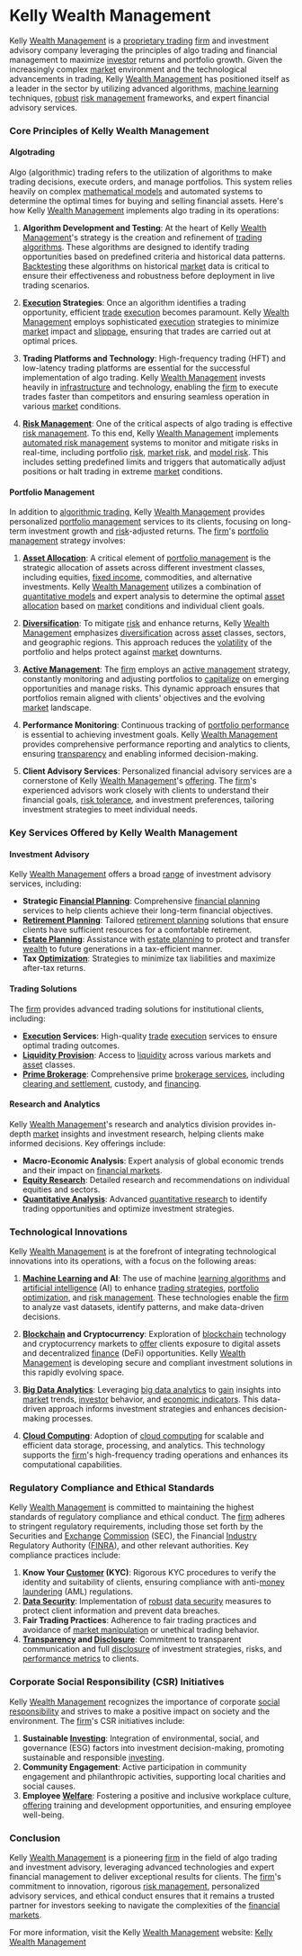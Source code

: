 # Kelly Wealth Management

Kelly [Wealth Management](../w/wealth_management.md) is a [proprietary trading](../p/proprietary_trading.md) [firm](../f/firm.md) and investment advisory company leveraging the principles of algo trading and financial management to maximize [investor](../i/investor.md) returns and portfolio growth. Given the increasingly complex [market](../m/market.md) environment and the technological advancements in trading, Kelly [Wealth Management](../w/wealth_management.md) has positioned itself as a leader in the sector by utilizing advanced algorithms, [machine learning](../m/machine_learning.md) techniques, [robust](../r/robust.md) [risk management](../r/risk_management.md) frameworks, and expert financial advisory services.

### **Core Principles of Kelly Wealth Management**

#### **Algotrading**

Algo (algorithmic) trading refers to the utilization of algorithms to make trading decisions, execute orders, and manage portfolios. This system relies heavily on complex [mathematical models](../m/mathematical_models_in_trading.md) and automated systems to determine the optimal times for buying and selling financial assets. Here's how Kelly [Wealth Management](../w/wealth_management.md) implements algo trading in its operations:

1. **Algorithm Development and Testing**: At the heart of Kelly [Wealth Management](../w/wealth_management.md)'s strategy is the creation and refinement of [trading algorithms](../t/trading_algorithms.md). These algorithms are designed to identify trading opportunities based on predefined criteria and historical data patterns. [Backtesting](../b/backtesting.md) these algorithms on historical [market](../m/market.md) data is critical to ensure their effectiveness and robustness before deployment in live trading scenarios.

2. **[Execution](../e/execution.md) Strategies**: Once an algorithm identifies a trading opportunity, efficient [trade](../t/trade.md) [execution](../e/execution.md) becomes paramount. Kelly [Wealth Management](../w/wealth_management.md) employs sophisticated [execution](../e/execution.md) strategies to minimize [market](../m/market.md) impact and [slippage](../s/slippage.md), ensuring that trades are carried out at optimal prices.

3. **Trading Platforms and Technology**: High-frequency trading (HFT) and low-latency trading platforms are essential for the successful implementation of algo trading. Kelly [Wealth Management](../w/wealth_management.md) invests heavily in [infrastructure](../i/infrastructure.md) and technology, enabling the [firm](../f/firm.md) to execute trades faster than competitors and ensuring seamless operation in various [market](../m/market.md) conditions.

4. **[Risk Management](../r/risk_management.md)**: One of the critical aspects of algo trading is effective [risk management](../r/risk_management.md). To this end, Kelly [Wealth Management](../w/wealth_management.md) implements [automated risk management](../a/automated_risk_management.md) systems to monitor and mitigate risks in real-time, including portfolio [risk](../r/risk.md), [market risk](../m/market_risk.md), and [model risk](../m/model_risk.md). This includes setting predefined limits and triggers that automatically adjust positions or halt trading in extreme [market](../m/market.md) conditions.

#### **Portfolio Management**

In addition to [algorithmic trading](../a/algorithmic_trading.md), Kelly [Wealth Management](../w/wealth_management.md) provides personalized [portfolio management](../p/portfolio_management.md) services to its clients, focusing on long-term investment growth and [risk](../r/risk.md)-adjusted returns. The [firm](../f/firm.md)'s [portfolio management](../p/portfolio_management.md) strategy involves:

1. **[Asset Allocation](../a/asset_allocation.md)**: A critical element of [portfolio management](../p/portfolio_management.md) is the strategic allocation of assets across different investment classes, including equities, [fixed income](../f/fixed_income.md), commodities, and alternative investments. Kelly [Wealth Management](../w/wealth_management.md) utilizes a combination of [quantitative models](../q/quantitative_models.md) and expert analysis to determine the optimal [asset allocation](../a/asset_allocation.md) based on [market](../m/market.md) conditions and individual client goals.

2. **[Diversification](../d/diversification.md)**: To mitigate [risk](../r/risk.md) and enhance returns, Kelly [Wealth Management](../w/wealth_management.md) emphasizes [diversification](../d/diversification.md) across [asset](../a/asset.md) classes, sectors, and geographic regions. This approach reduces the [volatility](../v/volatility.md) of the portfolio and helps protect against [market](../m/market.md) downturns.

3. **[Active Management](../a/active_management.md)**: The [firm](../f/firm.md) employs an [active management](../a/active_management.md) strategy, constantly monitoring and adjusting portfolios to [capitalize](../c/capitalize.md) on emerging opportunities and manage risks. This dynamic approach ensures that portfolios remain aligned with clients' objectives and the evolving [market](../m/market.md) landscape.

4. **Performance Monitoring**: Continuous tracking of [portfolio performance](../p/portfolio_performance.md) is essential to achieving investment goals. Kelly [Wealth Management](../w/wealth_management.md) provides comprehensive performance reporting and analytics to clients, ensuring [transparency](../t/transparency.md) and enabling informed decision-making.

5. **Client Advisory Services**: Personalized financial advisory services are a cornerstone of Kelly [Wealth Management](../w/wealth_management.md)'s [offering](../o/offering.md). The [firm](../f/firm.md)'s experienced advisors work closely with clients to understand their financial goals, [risk tolerance](../r/risk_tolerance.md), and investment preferences, tailoring investment strategies to meet individual needs.

### **Key Services Offered by Kelly Wealth Management**

#### **Investment Advisory**

Kelly [Wealth Management](../w/wealth_management.md) offers a broad [range](../r/range.md) of investment advisory services, including:

- **Strategic [Financial Planning](../f/financial_planning.md)**: Comprehensive [financial planning](../f/financial_planning.md) services to help clients achieve their long-term financial objectives.
- **[Retirement Planning](../r/retirement_planning.md)**: Tailored [retirement planning](../r/retirement_planning.md) solutions that ensure clients have sufficient resources for a comfortable retirement.
- **[Estate Planning](../e/estate_planning.md)**: Assistance with [estate planning](../e/estate_planning.md) to protect and transfer [wealth](../w/wealth.md) to future generations in a tax-efficient manner.
- **Tax [Optimization](../o/optimization.md)**: Strategies to minimize tax liabilities and maximize after-tax returns.

#### **Trading Solutions**

The [firm](../f/firm.md) provides advanced trading solutions for institutional clients, including:

- **[Execution](../e/execution.md) Services**: High-quality [trade](../t/trade.md) [execution](../e/execution.md) services to ensure optimal trading outcomes.
- **[Liquidity Provision](../l/liquidity_provision.md)**: Access to [liquidity](../l/liquidity.md) across various markets and [asset](../a/asset.md) classes.
- **[Prime Brokerage](../p/prime_brokerage.md)**: Comprehensive prime [brokerage services](../b/brokerage_services.md), including [clearing and settlement](../c/clearing_and_settlement.md), custody, and [financing](../f/financing.md).

#### **Research and Analytics**

Kelly [Wealth Management](../w/wealth_management.md)'s research and analytics division provides in-depth [market](../m/market.md) insights and investment research, helping clients make informed decisions. Key offerings include:

- **Macro-Economic Analysis**: Expert analysis of global economic trends and their impact on [financial markets](../f/financial_market.md).
- **[Equity Research](../e/equity_research.md)**: Detailed research and recommendations on individual equities and sectors.
- **[Quantitative Analysis](../q/quantitative_analysis.md)**: Advanced [quantitative research](../q/quantitative_research.md) to identify trading opportunities and optimize investment strategies.

### **Technological Innovations**

Kelly [Wealth Management](../w/wealth_management.md) is at the forefront of integrating technological innovations into its operations, with a focus on the following areas:

1. **[Machine Learning](../m/machine_learning.md) and AI**: The use of machine [learning algorithms](../l/learning_algorithms_in_trading.md) and [artificial intelligence](../a/artificial_intelligence_in_trading.md) (AI) to enhance [trading strategies](../t/trading_strategies.md), [portfolio optimization](../p/portfolio_optimization.md), and [risk management](../r/risk_management.md). These technologies enable the [firm](../f/firm.md) to analyze vast datasets, identify patterns, and make data-driven decisions.

2. **[Blockchain](../b/blockchain_in_trading.md) and Cryptocurrency**: Exploration of [blockchain](../b/blockchain_in_trading.md) technology and cryptocurrency markets to [offer](../o/offer.md) clients exposure to digital assets and decentralized [finance](../f/finance.md) (DeFi) opportunities. Kelly [Wealth Management](../w/wealth_management.md) is developing secure and compliant investment solutions in this rapidly evolving space.

3. **[Big Data Analytics](../b/big_data_analytics_in_trading.md)**: Leveraging [big data analytics](../b/big_data_analytics_in_trading.md) to [gain](../g/gain.md) insights into [market](../m/market.md) trends, [investor](../i/investor.md) behavior, and [economic indicators](../e/economic_indicators.md). This data-driven approach informs investment strategies and enhances decision-making processes.

4. **[Cloud Computing](../c/cloud_computing_in_trading.md)**: Adoption of [cloud computing](../c/cloud_computing_in_trading.md) for scalable and efficient data storage, processing, and analytics. This technology supports the [firm](../f/firm.md)'s high-frequency trading operations and enhances its computational capabilities.

### **Regulatory Compliance and Ethical Standards**

Kelly [Wealth Management](../w/wealth_management.md) is committed to maintaining the highest standards of regulatory compliance and ethical conduct. The [firm](../f/firm.md) adheres to stringent regulatory requirements, including those set forth by the Securities and [Exchange](../e/exchange.md) [Commission](../c/commission.md) (SEC), the Financial [Industry](../i/industry.md) Regulatory Authority ([FINRA](../f/finra.md)), and other relevant authorities. Key compliance practices include:

1. **Know Your [Customer](../c/customer.md) (KYC)**: Rigorous KYC procedures to verify the identity and suitability of clients, ensuring compliance with anti-[money laundering](../m/money_laundering.md) (AML) regulations.
2. **[Data Security](../d/data_security_in_trading.md)**: Implementation of [robust](../r/robust.md) [data security](../d/data_security_in_trading.md) measures to protect client information and prevent data breaches.
3. **Fair Trading Practices**: Adherence to fair trading practices and avoidance of [market manipulation](../m/market_manipulation.md) or unethical trading behavior.
4. **[Transparency](../t/transparency.md) and [Disclosure](../d/disclosure.md)**: Commitment to transparent communication and full [disclosure](../d/disclosure.md) of investment strategies, risks, and [performance metrics](../p/performance_metrics.md) to clients.

### **Corporate Social Responsibility (CSR) Initiatives**

Kelly [Wealth Management](../w/wealth_management.md) recognizes the importance of corporate [social responsibility](../s/social_responsibility.md) and strives to make a positive impact on society and the environment. The [firm](../f/firm.md)'s CSR initiatives include:

1. **Sustainable [Investing](../i/investing.md)**: Integration of environmental, social, and governance (ESG) factors into investment decision-making, promoting sustainable and responsible [investing](../i/investing.md).
2. **Community Engagement**: Active participation in community engagement and philanthropic activities, supporting local charities and social causes.
3. **Employee [Welfare](../w/welfare.md)**: Fostering a positive and inclusive workplace culture, [offering](../o/offering.md) training and development opportunities, and ensuring employee well-being.

### **Conclusion**

Kelly [Wealth Management](../w/wealth_management.md) is a pioneering [firm](../f/firm.md) in the field of algo trading and investment advisory, leveraging advanced technologies and expert financial management to deliver exceptional results for clients. The [firm](../f/firm.md)'s commitment to innovation, rigorous [risk management](../r/risk_management.md), personalized advisory services, and ethical conduct ensures that it remains a trusted partner for investors seeking to navigate the complexities of the [financial markets](../f/financial_market.md).

For more information, visit the Kelly [Wealth Management](../w/wealth_management.md) website: [Kelly Wealth Management](https://kellywealthmanagement.com)

